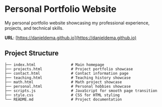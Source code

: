 # Personal Portfolio Website

My personal portfolio website showcasing my professional experience, projects, and technical skills.

**URL**: [https://danieldema.github.io](https://danieldema.github.io)

## Project Structure

```
├── index.html                # Main homepage
├── projects.html             # Project portfolio showcase
├── contact.html              # Contact information page
├── teaching.html             # Teaching history showcase
├── math.html                 # Math project showcase
├── personal.html             # Personal hobbies showcase
├── scripts.js                # JavaScript for smooth page transition
├── style.css                 # CSS for HTML styling
└── README.md                 # Project documentation
```
